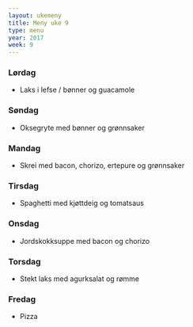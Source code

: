 ```yaml
---
layout: ukemeny
title: Meny uke 9
type: menu
year: 2017
week: 9
---
```


### Lørdag

- Laks i lefse / bønner og guacamole

### Søndag

- Oksegryte med bønner og grønnsaker

### Mandag

- Skrei med bacon, chorizo, ertepure og grønnsaker

### Tirsdag

- Spaghetti med kjøttdeig og tomatsaus

### Onsdag

- Jordskokksuppe med bacon og chorizo

### Torsdag

- Stekt laks med agurksalat og rømme

### Fredag

- Pizza

